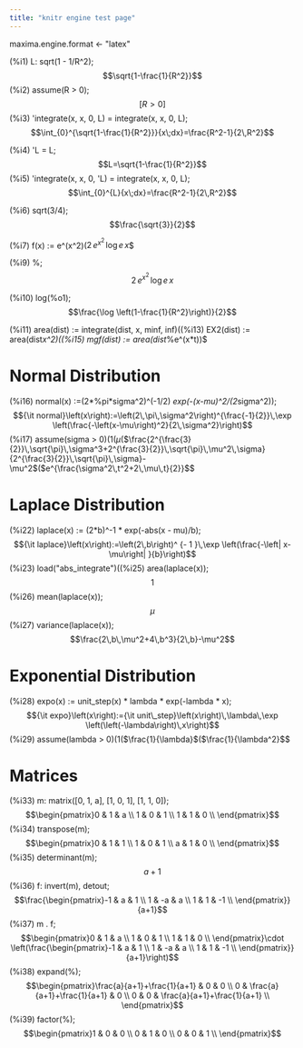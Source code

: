 ```yaml
---
title: "knitr engine test page"
---
```


maxima.engine.format <- "latex"

(%i1) L: sqrt(1 - 1/R^2);$$\sqrt{1-\frac{1}{R^2}}$$(%i2) assume(R > 0);$$\left[ R>0 \right] $$(%i3) 'integrate(x, x, 0, L) = integrate(x, x, 0, L);$$\int_{0}^{\sqrt{1-\frac{1}{R^2}}}{x\;dx}=\frac{R^2-1}{2\,R^2}$$

(%i4) 'L = L;$$L=\sqrt{1-\frac{1}{R^2}}$$(%i5) 'integrate(x, x, 0, 'L) = integrate(x, x, 0, L);$$\int_{0}^{L}{x\;dx}=\frac{R^2-1}{2\,R^2}$$

(%i6) sqrt(3/4);$$\frac{\sqrt{3}}{2}$$

(%i7) f(x) := e^(x^2)$(%i8) diff(f(x), x);$$2\,e^{x^2}\,\log e\,x$$

(%i9) %;$$2\,e^{x^2}\,\log e\,x$$

(%i10) log(%o1);$$\frac{\log \left(1-\frac{1}{R^2}\right)}{2}$$

(%i11) area(dist) := integrate(dist, x, minf, inf)$(%i12) mean(dist) := area(dist*x)$(%i13) EX2(dist) := area(dist*x^2)$(%i14) variance(dist) := EX2(dist) - mean(dist)^2$(%i15) mgf(dist) := area(dist*%e^(x*t))$

# Normal Distribution

(%i16) normal(x) :=(2*%pi*sigma^2)^(-1/2) *exp(-(x-mu)^2/(2*sigma^2));$${\it normal}\left(x\right):=\left(2\,\pi\,\sigma^2\right)^{\frac{-1}{2}}\,\exp \left(\frac{-\left(x-\mu\right)^2}{2\,\sigma^2}\right)$$(%i17) assume(sigma > 0)$(%i18) area(normal(x));$$1$$(%i19) mean(normal(x));$$\mu$$(%i20) variance(normal(x));$$\frac{2^{\frac{3}{2}}\,\sqrt{\pi}\,\sigma^3+2^{\frac{3}{2}}\,\sqrt{\pi}\,\mu^2\,\sigma}{2^{\frac{3}{2}}\,\sqrt{\pi}\,\sigma}-\mu^2$$(%i21) mgf(normal(x));$$e^{\frac{\sigma^2\,t^2+2\,\mu\,t}{2}}$$

# Laplace Distribution

(%i22) laplace(x) := (2*b)^-1 * exp(-abs(x - mu)/b);$${\it laplace}\left(x\right):=\left(2\,b\right)^ {- 1 }\,\exp \left(\frac{-\left| x-\mu\right| }{b}\right)$$(%i23) load("abs_integrate")$(%i24) assume(b > 0)$(%i25) area(laplace(x));$$1$$(%i26) mean(laplace(x));$$\mu$$(%i27) variance(laplace(x));$$\frac{2\,b\,\mu^2+4\,b^3}{2\,b}-\mu^2$$

# Exponential Distribution

(%i28) expo(x) := unit_step(x) * lambda * exp(-lambda * x);$${\it expo}\left(x\right):={\it unit\_step}\left(x\right)\,\lambda\,\exp \left(\left(-\lambda\right)\,x\right)$$(%i29) assume(lambda > 0)$(%i30) area(expo(x));$$1$$(%i31) mean(expo(x));$$\frac{1}{\lambda}$$(%i32) variance(expo(x));$$\frac{1}{\lambda^2}$$

# Matrices

(%i33) m: matrix([0, 1, a], [1, 0, 1], [1, 1, 0]);$$\begin{pmatrix}0 & 1 & a \\ 1 & 0 & 1 \\ 1 & 1 & 0 \\ \end{pmatrix}$$(%i34) transpose(m);$$\begin{pmatrix}0 & 1 & 1 \\ 1 & 0 & 1 \\ a & 1 & 0 \\ \end{pmatrix}$$(%i35) determinant(m);$$a+1$$(%i36) f: invert(m), detout;$$\frac{\begin{pmatrix}-1 & a & 1 \\ 1 & -a & a \\ 1 & 1 & -1 \\ \end{pmatrix}}{a+1}$$(%i37) m . f;$$\begin{pmatrix}0 & 1 & a \\ 1 & 0 & 1 \\ 1 & 1 & 0 \\ \end{pmatrix}\cdot \left(\frac{\begin{pmatrix}-1 & a & 1 \\ 1 & -a & a \\ 1 & 1 & -1 \\ \end{pmatrix}}{a+1}\right)$$(%i38) expand(%);$$\begin{pmatrix}\frac{a}{a+1}+\frac{1}{a+1} & 0 & 0 \\ 0 & \frac{a}{a+1}+\frac{1}{a+1} & 0 \\ 0 & 0 & \frac{a}{a+1}+\frac{1}{a+1} \\ \end{pmatrix}$$(%i39) factor(%);$$\begin{pmatrix}1 & 0 & 0 \\ 0 & 1 & 0 \\ 0 & 0 & 1 \\ \end{pmatrix}$$
